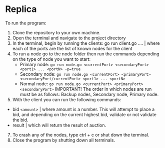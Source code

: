 # Replica

To run the program:
1. Clone the repository to your own machine.
2. Open the terminal and navigate to the project directory
3. In the terminal, begin by running the clients: go run client.go <port1> <port2> .... <portN> | where each of the ports are the list of known nodes for the client
4. To run a node go to the node folder then run the commands depending on the type of node you want to start:
   - Primary node: ``go run node.go <currentPort> <secondaryPort> <port1> ... <portN> -p=true``
   - Secondary node: ``go run node.go <currentPort> <primaryPort> <secondaryPort/currentPort> <port1> ... <portN>``
   - Normal node: ``go run node.go <currentPort> <primaryPort> <secondaryPort>``
IMPORTANT! The order in which nodes are run must be as follows: Backup nodes, Secondary node, Primary node.
6. With the client you can run the following commands:
- bid ``<amount>`` | where amount is a number. This will attempt to place a bid, and depending on the current highest bid, validate or not validate the bid.
- result | which will return the result of auction.
7. To crash any of the nodes, type ctrl + c or shut down the terminal.
8. Close the program by shutting down all terminals.
